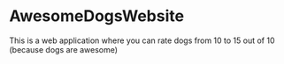 # AwesomeDogsWebsite
This is a web application where you can rate dogs from 10 to 15 out of 10 (because dogs are awesome)
